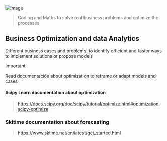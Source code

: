![image](https://github.com/Jhonnatan7br/Business-Optmization/assets/104907786/1fe9b9fe-5f06-4c1d-b62d-2502731e9725)

> Coding and Maths to solve real business problems and optimize the processes

## Business Optimization and data Analytics
Different business cases and problems, to identify efficient and faster ways to implement solutions or propose models 

> [!IMPORTANT]
> Read documentación about optimization to reframe or adapt models and cases
#### Scipy Learn documentation about optimization
> https://docs.scipy.org/doc/scipy/tutorial/optimize.html#optimization-scipy-optimize

### Skitime documentation about forecasting
> https://www.sktime.net/en/latest/get_started.html
